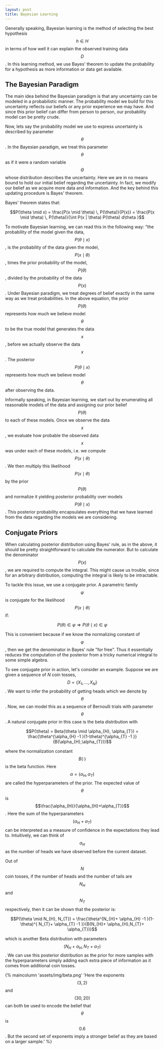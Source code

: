 ```yaml
---
layout: post
title: Bayesian Learning
---
```


Generally speaking, Bayesian learning is the method of selecting the best hypothesis $$h \in H$$  in terms of how well it can explain the observed training data $$D$$. In this learning method, we use Bayes' theorem to update the probability for a hypothesis as more information or data get available. 
## The Bayesian Paradigm 
The main idea behind the Bayesian paradigm is that any uncertainty can be modeled in a probabilistic manner. The probability model we build for this uncertainty reflects our beliefs or any prior experience we may have. And since this prior belief can differ from person to person, our probability model can be pretty crude. 

Now, lets say the probability model we use to express uncertainty is described by parameter $$\theta$$. In the Bayesian paradigm, we treat this parameter $$\theta$$ as if it were a random variable $$\Theta$$ whose distribution describes the uncertainty. Here we are in no means bound to hold our initial belief regarding the uncertainty. In fact, we modify our belief as we acquire more data and information. And the key behind this updating procedure is Bayes' theorem. 

Bayes' theorem states that:

$$P(\theta \mid x) = \frac{P(x \mid \theta) \, P(\theta)}{P(x)} = \frac{P(x \mid \theta) \, P(\theta)}{\int P(x | \theta) P(\theta) d\theta }$$


To motivate Bayesian learning, we can read this in the following way: "the probability of the model given the data, $$P(\theta \mid x)$$, is the probability of the data given the model, $$P(x \mid \theta)$$, times the prior probability of the model, $$P(\theta)$$, divided by the probability of the data $$P(x)$$. Under Bayesian paradigm, we treat degrees of belief exactly in the same way as we treat probabilities. In the above equation, the prior $$P(\theta)$$ represents how much we believe model $$\theta$$ to be the true model that generates the data $$x$$, before we actually observe the data $$x$$. The posterior $$P(\theta \mid x)$$ represents how much we believe model $$\theta$$ after observing the data. 

Informally speaking, in Bayesian learning, we start out by enumerating all reasonable models of the data and assigning our prior belief $$P(\theta)$$ to each of these models. Once we observe the data $$x$$, we evaluate how probable the observed data $$x$$ was under each of these models, i.e. we compute $$P(x \mid \theta)$$. We then multiply this likelihood $$P(x \mid \theta)$$ by the prior $$P(\theta)$$ and normalize it yielding posterior probability over models $$P(\theta \mid x)$$. This posterior probability encapsulates everything that we have learned from the data regarding the models we are considering. 
## Conjugate Priors
When calculating posterior distribution using Bayes' rule, as in the above, it should be pretty straightforward to calculate the numerator. But to calculate the denominator $$P(x)$$, we are required to compute the integral. This might cause us trouble, since for an arbitrary distribution, computing the integral is likely to be intractable.

To tackle this issue, we use a conjugate prior. A parametric family $$\varphi$$ is conjugate for the likelihood $$P(x \mid \theta)$$ if:

$$P(\theta) \in \varphi \Longrightarrow P(\theta \mid x) \in \varphi$$

This is convenient because if we know the normalizing constant of $$\varphi$$, then we get the denominator in Bayes' rule "for free". Thus it essentially reduces the computation of the posterior from a tricky numerical integral to some simple algebra. 

To see conjugate prior in action, let's consider an example. Suppose we are given a sequence of $N$ coin tosses, $$D = \{X_{1},...,X_{N}\}$$. We want to infer the probability of getting heads which we denote by $$\theta$$.  Now, we can model this as a sequence of Bernoulli trials with parameter $$\theta$$. A natural conjugate prior in this case is the beta distribution with

$$P(\theta) = Beta(\theta \mid \alpha_{H}, \alpha_{T}) = \frac{\theta^{\alpha_{H} -1 }(1-\theta)^{\alpha_{T} -1 }}{B(\alpha_{H},\alpha_{T})}$$

where the normalization constant $$B(\cdot)$$ is the beta function. Here $$\alpha = (\alpha_{H},\alpha_{T})$$ are called the hyperparameters of the prior. The expected value of $$\theta$$ is $$\frac{\alpha_{H}}{\alpha_{H}+\alpha_{T}}$$. Here the sum of the hyperparameters $$(\alpha_{H}+\alpha_{T})$$ can be interpreted as a measure of confidence in the expectations they lead to. Intuitively, we can think of $$\alpha_{H}$$ as the number of heads we have observed before the current dataset. 

Out of $$N$$ coin tosses, if the number of heads and the number of tails are $$N_{H}$$
and $$N_{T}$$ respectively, then it can be shown that the posterior is:

$$P(\theta \mid N_{H}, N_{T}) = \frac{\theta^{N_{H}+ \alpha_{H} -1 }(1-\theta)^{ N_{T}+ \alpha_{T} -1 }}{B(N_{H}+ \alpha_{H},N_{T}+ \alpha_{T})}$$

which is another Beta distribution with parameters $$(N_{H}+ \alpha_{H},N_{T}+ \alpha_{T})$$. We can use this posterior distribution as the prior for more samples with the hyperparameters simply adding each extra piece of information as it comes from additional coin tosses. 


{% maincolumn 'assets/img/beta.png' 'Here the exponents $$(3,2)$$ and $$(30,20)$$ can both be used to encode the belief that $$\theta$$ is $$0.6$$. But the second set of exponents imply a stronger belief as they are based on a larger sample.' %}


